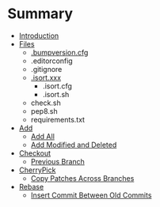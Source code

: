 # Summary

* [Introduction](README.md)
* [Files](Files/README.md)
  * [.bumpversion.cfg](Files/bumpversion.cfg.md)
  * .editorconfig
  * .gitignore
  * [.isort.xxx](Files/isort.xxx.md)
    * .isort.cfg
    * .isort.sh
  * check.sh
  * pep8.sh
  * requirements.txt
* [Add](Add/README.md)
  * [Add All](Add/add-all.md)
  * [Add Modified and Deleted](Add/add-modified-and-deleted.md)
* [Checkout](Checkout/README.md)
  * [Previous Branch](Checkout/previous-branch.md)
* [CherryPick](CherryPick/README.md)
  * [Copy Patches Across Branches](CherryPick/copy-patches-across-branches.md)
* [Rebase](Rebase/README.md)
  * [Insert Commit Between Old Commits](Rebase/insert-commit-between-old-commits.md)

